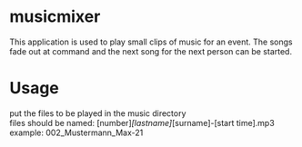 # musicmixer  
This application is used to play small clips of music for an event. The songs fade out at command and the next song for the next person can be started. 
# Usage
put the files to be played in the music directory  
files should be named: [number]_[lastname]_[surname]-[start time].mp3 example: 002_Mustermann_Max-21  
